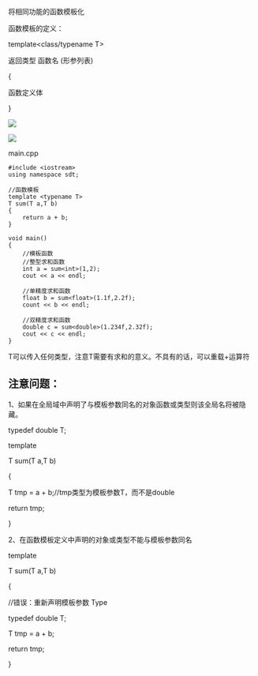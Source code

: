 将相同功能的函数模板化

函数模板的定义：

template<class/typename T>

返回类型 函数名 (形参列表)

{

函数定义体

}

![](https://gitee.com/hxc8/images2/raw/master/img/202407172214312.jpg)

![](https://gitee.com/hxc8/images2/raw/master/img/202407172214802.jpg)

main.cpp

```
#include <iostream>
using namespace sdt;

//函数模板
template <typename T>
T sum(T a,T b)
{
    return a + b;    
}

void main()
{
    //模板函数
    //整型求和函数
    int a = sum<int>(1,2);
    cout << a << endl;
    
    //单精度求和函数
    float b = sum<float>(1.1f,2.2f);
    count << b << endl;
    
    //双精度求和函数
    double c = sum<double>(1.234f,2.32f);
    cout << c << endl;
}
```

T可以传入任何类型，注意T需要有求和的意义。不具有的话，可以重载+运算符

## 注意问题：

1、如果在全局域中声明了与模板参数同名的对象函数或类型则该全局名将被隐藏。

typedef double T;

template <typename T>

T sum(T a,T b)

{

T tmp = a + b;//tmp类型为模板参数T，而不是double

return tmp;

}

2、在函数模板定义中声明的对象或类型不能与模板参数同名

template<typename T>

T sum(T a,T b)

{

//错误：重新声明模板参数 Type

typedef double T;

T tmp = a + b;

return tmp;

}